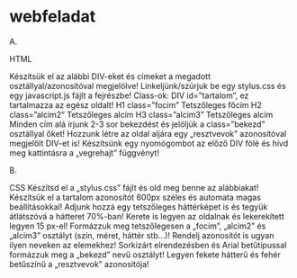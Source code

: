 # webfeladat
A.

HTML

Készítsük el az alábbi DIV-eket és címeket a megadott osztállyal/azonosítóval megjelölve!
Linkeljünk/szúrjuk be egy stylus.css és egy javascript.js fájlt a fejrészbe!
Class-ok:
DIV id=”tartalom”, ez tartalmazza az egész oldalt!
H1 class=”focim” Tetszőleges főcím
H2 class=”alcim2” Tetszőleges alcím
H3 class=”alcim3” Tetszőleges alcím
Minden cím alá írjunk 2-3 sor bekezdést és jelöljük a class=”bekezd” osztállyal őket!
Hozzunk létre az oldal aljára egy „resztvevok” azonosítóval megjelölt DIV-et is!
Készítsünk egy nyomógombot az előző DIV fölé és hívd meg kattintásra a „vegrehajt” függvényt!

B.

CSS
Készítsd el a „stylus.css” fájlt és old meg benne az alábbiakat!
Készítsük el a tartalom azonosítót 600px széles és automata magas beállításokkal! Adjunk hozzá egy
tetszőleges háttérképet is és tegyük átlátszóvá a hátteret 70%-ban! Kerete is legyen az oldalnak és
lekerekített legyen 15 px-el!
Formázzuk meg tetszőlegesen a „focim”, „alcim2” és „alcim3” osztályt (szín, méret, háttér stb…)!
Rendelj azonosítót is ugyan ilyen neveken az elemekhez!
Sorkizárt elrendezésben és Arial betűtípussal formázzuk meg a „bekezd” nevű osztályt!
Legyen fekete hátterű és fehér betűszínű a „resztvevok” azonosítója!
